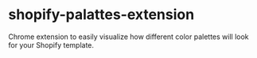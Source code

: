 # shopify-palattes-extension
Chrome extension to easily visualize how different color palettes will look for your Shopify template.
